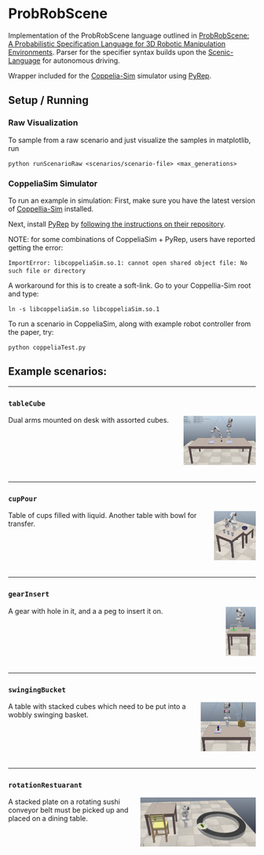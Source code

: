 # ProbRobScene

Implementation of the ProbRobScene language outlined in [ProbRobScene: A Probabilistic Specification Language for 3D Robotic Manipulation Environments](https://arxiv.org/abs/2011.01126). Parser for the specifier syntax builds upon the [Scenic-Language](https://github.com/BerkeleyLearnVerify/Scenic) for autonomous driving.

Wrapper included for the [Coppelia-Sim](https://www.coppeliarobotics.com/) simulator using [PyRep](https://github.com/stepjam/PyRep).

## Setup / Running

### Raw Visualization 

To sample from a raw scenario and just visualize the samples in matplotlib, run

```
python runScenarioRaw <scenarios/scenario-file> <max_generations>
```


### CoppeliaSim Simulator

To run an example in simulation: First, make sure you have the latest version of [Coppellia-Sim](https://www.coppeliarobotics.com/) installed.

Next, install [PyRep](https://github.com/stepjam/PyRep) by [following the instructions on their repository](https://github.com/stepjam/PyRep).

NOTE: for some combinations of CoppeliaSim + PyRep, users have reported getting the error:

```
ImportError: libcoppeliaSim.so.1: cannot open shared object file: No such file or directory
```

A workaround for this is to create a soft-link. Go to your Coppellia-Sim root and type:

```
ln -s libcoppeliaSim.so libcoppeliaSim.so.1
```

To run a scenario in CoppeliaSim, along with example robot controller from the paper, try:

```
python coppeliaTest.py
```

## Example scenarios:
---
### `tableCube`

<p style="height:120px;">
<img alt="" align="right" src='pictures/dualArm.png' height=100px/>
Dual arms mounted on desk with assorted cubes. 
</p>

---
### `cupPour` 

<p style="height:120px">
<img align="right" src='pictures/cupPour.png' height=100px/> Table of cups filled with liquid. Another table with bowl for transfer.
</p>

---

### `gearInsert`

<p style="height:120px">
<img align="right" src='pictures/gearInsert.png' height=100px/> A gear with hole in it, and a a peg to insert it on.
</p>

---
### `swingingBucket`

<p style="height:120px">
<img align="right" src='pictures/swingingBucket.png' height=100px/>
A table with stacked cubes which need to be put into a wobbly swinging basket.
</p>

---
### `rotationRestuarant`
<p style="height:120px">
<img align="right" src='pictures/rotationRestaurant.png' height=100px/>
A stacked plate on a rotating sushi conveyor belt must be picked up and placed on a dining table.
</p>
